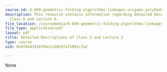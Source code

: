 ```yaml
---
course_id: 6-849-geometric-folding-algorithms-linkages-origami-polyhedra-fall-2012
description: This resource contains information regarding Detailed Descriptions of
  Class 6 and Lecture 6.
file_location: /coursemedia/6-849-geometric-folding-algorithms-linkages-origami-polyhedra-fall-2012/0e97da43326794c1cb8197af1081cfa2_MIT6_849F12_desc02.pdf
file_type: application/pdf
layout: pdf
title: Detailed Descriptions of Class 2 and Lecture 2
type: course
uid: 0e97da43326794c1cb8197af1081cfa2

---
```

None